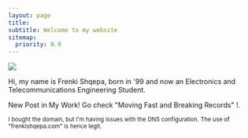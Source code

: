 ```yaml
---
layout: page
title: 
subtitle: Welcome to my website 
sitemap:
  priority: 0.9
---
```


<img src="{{ '/assets/img/frenk.jpg' | prepend: site.baseurl }}" id="about-img">

<div id="describe-text">
	<p>Hi, my name is Frenki Shqepa, born in '99 and now an Electronics and Telecommunications Engineering Student.</p>
	<p>New Post in My Work! Go check "Moving Fast and Breaking Records" !.</p>
	<p><sub>I bought the domain, but I'm having issues with the DNS configuration. The use of "frenkishqepa.com" is hence legit.</sub></p>
</div>
